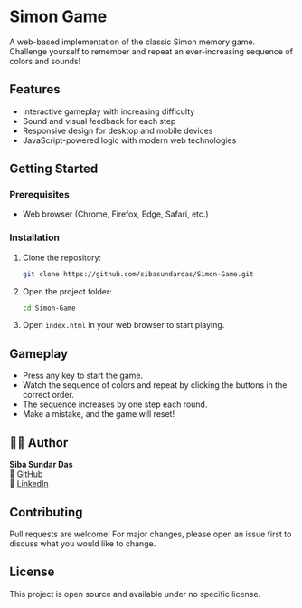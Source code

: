 # Simon Game

A web-based implementation of the classic Simon memory game. Challenge yourself to remember and repeat an ever-increasing sequence of colors and sounds!

## Features

- Interactive gameplay with increasing difficulty
- Sound and visual feedback for each step
- Responsive design for desktop and mobile devices
- JavaScript-powered logic with modern web technologies

## Getting Started

### Prerequisites

- Web browser (Chrome, Firefox, Edge, Safari, etc.)

### Installation

1. Clone the repository:
   ```bash
   git clone https://github.com/sibasundardas/Simon-Game.git
   ```
2. Open the project folder:
   ```bash
   cd Simon-Game
   ```
3. Open `index.html` in your web browser to start playing.

## Gameplay

- Press any key to start the game.
- Watch the sequence of colors and repeat by clicking the buttons in the correct order.
- The sequence increases by one step each round.
- Make a mistake, and the game will reset!


## 🧑‍💻 Author
**Siba Sundar Das**  
🔗 [GitHub](https://github.com/sibasundardas)  
🔗 [LinkedIn](https://www.linkedin.com/in/sibasundardas)

## Contributing

Pull requests are welcome! For major changes, please open an issue first to discuss what you would like to change.

## License

This project is open source and available under no specific license.

